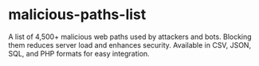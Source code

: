 # malicious-paths-list
A list of 4,500+ malicious web paths used by attackers and bots. Blocking them reduces server load and enhances security. Available in CSV, JSON, SQL, and PHP formats for easy integration.
